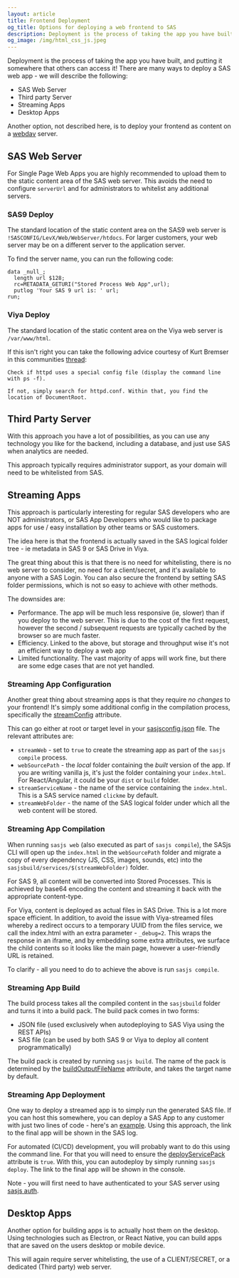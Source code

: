 ```yaml
---
layout: article
title: Frontend Deployment
og_title: Options for deploying a web frontend to SAS
description: Deployment is the process of taking the app you have built, and putting it somewhere that others can use it!
og_image: /img/html_css_js.jpeg
---
```


Deployment is the process of taking the app you have built, and putting it somewhere that others can access it! There are many ways to deploy a SAS web app - we will describe the following:

* SAS Web Server
* Third party Server
* Streaming Apps
* Desktop Apps

Another option, not described here, is to deploy your frontend as content on a [webdav](https://www.re.be/webdav_sync/index.xhtml) server.


## SAS Web Server

For Single Page Web Apps you are highly recommended to upload them to the static content area of the SAS web server.  This avoids the need to configure `serverUrl` and for administrators to whitelist any additional servers.

### SAS9 Deploy

The standard location of the static content area on the SAS9 web server is `!SASCONFIG/LevX/Web/WebServer/htdocs`.  For larger customers, your web server may be on a different server to the application server.

To find the server name, you can run the following code:

```sas
data _null_;
  length url $128;
  rc=METADATA_GETURI("Stored Process Web App",url);
  putlog 'Your SAS 9 url is: ' url;
run;
```

### Viya Deploy

The standard location of the static content area on the Viya web server is `/var/www/html`.

If this isn't right you can take the following advice courtesy of Kurt Bremser in this communities [thread](https://communities.sas.com/t5/Developers/How-do-I-locate-the-static-content-area-of-the-web-server-on/m-p/589385):

```
Check if httpd uses a special config file (display the command line with ps -f).

If not, simply search for httpd.conf. Within that, you find the location of DocumentRoot.
```

## Third Party Server
 With this approach you have a lot of possibilities, as you can use any technology you like for the backend, including a database, and just use SAS when analytics are needed.

This approach typically requires administrator support, as your domain will need to be whitelisted from SAS.

## Streaming Apps

This approach is particularly interesting for regular SAS developers who are NOT administrators, or SAS App Developers who would like to package apps for use / easy installation by other teams or SAS customers.

The idea here is that the frontend is actually saved in the SAS logical folder tree - ie metadata in SAS 9 or SAS Drive in Viya.

The great thing about this is that there is no need for whitelisting, there is no web server to consider, no need for a client/secret, and it's available to anyone with a SAS Login.  You can also secure the frontend by setting SAS folder permissions, which is not so easy to achieve with other methods.

The downsides are:

* Performance.  The app will be much less responsive (ie, slower) than if you deploy to the web server.  This is due to the cost of the first request, however the second / subsequent requests are typically cached by the browser so are much faster.
* Efficiency.  Linked to the above, but storage and throughput wise it's not an efficient way to deploy a web app
* Limited functionality.  The vast majority of apps will work fine, but there are some edge cases that are not yet handled.

### Streaming App Configuration

Another great thing about streaming apps is that they require _no changes_ to your frontend!  It's simply some additional config in the compilation process, specifically the [streamConfig](https://cli.sasjs.io/sasjsconfig.html#streamConfig) attribute.

This can go either at root or target level in your [sasjsconfig.json](https://cli.sasjs.io/sasjsconfig.html) file.  The relevant attributes are:

* `streamWeb` - set to `true` to create the streaming app as part of the `sasjs compile` process.
* `webSourcePath` - the _local_ folder containing the _built_ version of the app.  If you are writing vanilla js, it's just the folder containing your `index.html`.  For React/Angular, it could be your `dist` or `build` folder.
* `streamServiceName` - the name of the service containing the `index.html`.  This is a SAS service named `clickme` by default.
* `streamWebFolder` - the name of the SAS logical folder under which all the web content will be stored.

### Streaming App Compilation

When running `sasjs web` (also executed as part of `sasjs compile`), the SASjs CLI will open up the `index.html` in the `webSourcePath` folder and migrate a copy of every dependency (JS, CSS, images, sounds, etc) into the `sasjsbuild/services/$(streamWebFolder)` folder.

For SAS 9, all content will be converted into Stored Processes.  This is achieved by base64 encoding the content and streaming it back with the appropriate content-type.

For Viya, content is deployed as actual files in SAS Drive.  This is a lot more space efficient.  In addition, to avoid the issue with Viya-streamed files whereby a redirect occurs to a temporary UUID from the files service, we call the index.html with an extra parameter - `_debug=2`.  This wraps the response in an iframe, and by embedding some extra attributes, we surface the child contents so it looks like the main page, however a user-friendly URL is retained.

To clarify - all you need to do to achieve the above is run `sasjs compile`.

### Streaming App Build

The build process takes all the compiled content in the `sasjsbuild` folder and turns it into a build pack.  The build pack comes in two forms:

* JSON file (used exclusively when autodeploying to SAS Viya using the REST APIs)
* SAS file (can be used by both SAS 9 or Viya to deploy all content programmatically)

The build pack is created by running `sasjs build`.  The name of the pack is determined by the [buildOutputFileName](https://cli.sasjs.io/sasjsconfig.html#buildConfig_buildOutputFileName) attribute, and takes the target name by default.

### Streaming App Deployment

One way to deploy a streamed app is to simply run the generated SAS file.  If you can host this somewhere, you can deploy a SAS App to any customer with just two lines of code - here's an [example](https://sasjs.io/apps/#viya-file-uploader).  Using this approach, the link to the final app will be shown in the SAS log.

For automated (CI/CD) development, you will probably want to do this using the command line.  For that you will need to ensure the [deployServicePack](https://cli.sasjs.io/sasjsconfig.html#deployConfig_deployServicePack) attribute is `true`.  With this, you can autodeploy by simply running `sasjs deploy`.  The link to the final app will be shown in the console.

Note - you will first need to have authenticated to your SAS server using [sasjs auth](https://cli.sasjs.io/auth).


## Desktop Apps

Another option for building apps is to actually host them on the desktop.  Using technologies such as Electron, or React Native, you can build apps that are saved on the users desktop or mobile device.

This will again require server whitelisting, the use of a CLIENT/SECRET, or a dedicated (Third party) web server.